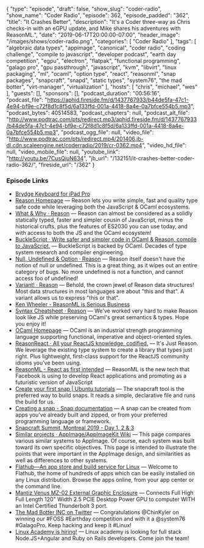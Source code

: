 {
  "type": "episode",
  "draft": false,
  "show_slug": "coder-radio",
  "show_name": "Coder Radio",
  "episode": 362,
  "episode_padded": "362",
  "title": "It Crashes Better",
  "description": "It's a Coder three-way as Chris checks-in with an eGPU update, and Mike shares his adventures with ReasonML.",
  "date": "2019-06-17T20:00:00-07:00",
  "header_image": "/images/shows/coder-radio.png",
  "categories": [
    "Coder Radio"
  ],
  "tags": [
    "algebraic data types",
    "appimage",
    "canonical",
    "coder radio",
    "coding challenge",
    "compile to javascript",
    "developer podcast",
    "earth day competition",
    "egpu",
    "electron",
    "flatpak",
    "functional programming",
    "galago pro",
    "gpu passthrough",
    "javascript",
    "kvm",
    "libvirt",
    "linux packaging",
    "ml",
    "ocaml",
    "option type",
    "react",
    "reasonml",
    "snap packages",
    "snapcraft",
    "snapd",
    "static types",
    "system76",
    "the mad botter",
    "virt-manager",
    "virtualization"
  ],
  "hosts": [
    "chris",
    "michael",
    "wes"
  ],
  "guests": [],
  "sponsors": [],
  "podcast_duration": "00:56:16",
  "podcast_file": "https://aphid.fireside.fm/d/1437767933/b44de5fa-47c1-4e94-bf9e-c72f8d1c8f5d/6a133ffd-001a-4418-8a4e-0a7bfce554b5.mp3",
  "podcast_bytes": 40514583,
  "podcast_chapters": null,
  "podcast_alt_file": "http://www.podtrac.com/pts/redirect.mp3/aphid.fireside.fm/d/1437767933/b44de5fa-47c1-4e94-bf9e-c72f8d1c8f5d/6a133ffd-001a-4418-8a4e-0a7bfce554b5.mp3",
  "podcast_ogg_file": null,
  "video_file": "http://www.podtrac.com/pts/redirect.mp4/201406.jb-dl.cdn.scaleengine.net/coderradio/2019/cr-0362.mp4",
  "video_hd_file": null,
  "video_mobile_file": null,
  "youtube_link": "http://youtu.be/7CusQjuN634",
  "jb_url": "/132151/it-crashes-better-coder-radio-362/",
  "fireside_url": "/362"
}


### Episode Links

  * [Brydge Keyboard for iPad Pro](https://www.brydge.com/products/brydge-for-ipad-pro-2018 "Brydge Keyboard for iPad Pro")
  * [Reason Homepage](https://reasonml.github.io/en/ "Reason Homepage") — Reason lets you write simple, fast and quality type safe code while leveraging both the JavaScript & OCaml ecosystems. 
  * [What & Why · Reason](https://reasonml.github.io/docs/en/what-and-why "What & Why · Reason") — Reason can almost be considered as a solidly statically typed, faster and simpler cousin of JavaScript, minus the historical crufts, plus the features of ES2030 you can use today, and with access to both the JS and the OCaml ecosystem! 
  * [BuckleScript · Write safer and simpler code in OCaml & Reason, compile to JavaScript.](https://bucklescript.github.io/ "BuckleScript · Write safer and simpler code in OCaml & Reason, compile to JavaScript.") — BuckleScript is backed by OCaml. Decades of type system research and compiler engineering. 
  * [Null, Undefined & Option · Reason](https://reasonml.github.io/docs/en/null-undefined-option "Null, Undefined & Option · Reason") — Reason itself doesn't have the notion of null or undefined. This is a great thing, as it wipes out an entire category of bugs. No more undefined is not a function, and cannot access foo of undefined! 
  * [Variant! · Reason](https://reasonml.github.io/docs/en/variant "Variant! · Reason") — Behold, the crown jewel of Reason data structures! Most data structures in most languages are about "this and that". A variant allows us to express "this or that".
  * [Ken Wheeler - ReasonML is Serious Business](https://www.youtube.com/watch?v=lzEweA7RPi0&feature=youtu.be "Ken Wheeler - ReasonML is Serious Business")
  * [Syntax Cheatsheet · Reason](https://reasonml.github.io/docs/en/syntax-cheatsheet "Syntax Cheatsheet · Reason") — We've worked very hard to make Reason look like JS while preserving OCaml's great semantics & types. Hope you enjoy it! 
  * [OCaml Homepage](http://ocaml.org/ "OCaml Homepage") — OCaml is an industrial strength programming language supporting functional, imperative and object-oriented styles.
  * [ReasonReact · All your ReactJS knowledge, codified.](https://reasonml.github.io/reason-react/ "ReasonReact · All your ReactJS knowledge, codified.") — It's Just Reason. We leverage the existing type system to create a library that types just right. Plus lightweight, first-class support for the ReactJS community idioms you've been using.
  * [ReasonML - React as first intended](https://www.imaginarycloud.com/blog/reasonml-react-as-first-intended/ "ReasonML - React as first intended") — ReasonML is the new tech that Facebook is using to develop React applications and promoting as a futuristic version of JavaScript 
  * [Create your first snap | Ubuntu tutorials](https://tutorials.ubuntu.com/tutorial/create-your-first-snap#0 "Create your first snap | Ubuntu tutorials") — The snapcraft tool is the preferred way to build snaps. It reads a simple, declarative file and runs the build for us.
  * [Creating a snap - Snap documentation](https://docs.snapcraft.io/creating-a-snap "Creating a snap - Snap documentation") — A snap can be created from apps you’ve already built and zipped, or from your preferred programming language or framework. 
  * [Snapcraft Summit, Montreal 2019 - Day 1, 2 & 3](https://forum.snapcraft.io/t/snapcraft-summit-montreal-2019-day-1-2-3/11763 "Snapcraft Summit, Montreal 2019 - Day 1, 2 & 3")
  * [Similar projects · AppImage/AppImageKit Wiki](https://github.com/AppImage/AppImageKit/wiki/Similar-projects "Similar projects · AppImage/AppImageKit Wiki") — This page compares various similar systems to AppImage. Of course, each system was built toward its own specific objectives. This page is intended to illustrate the points that were important in the AppImage design, and similarities as well as differences to other systems. 
  * [Flathub—An app store and build service for Linux](https://flathub.org/home "Flathub—An app store and build service for Linux") — Welcome to Flathub, the home of hundreds of apps which can be easily installed on any Linux distribution. Browse the apps online, from your app center or the command line.
  * [Mantiz Venus MZ-02 External Graphic Enclosure](https://www.amazon.com/Mantiz-Thunderbolt-Certified-External-interface/dp/B0745H6GTX "Mantiz Venus MZ-02 External Graphic Enclosure") — Connects Full High Full Length 120" Width 2.5 PCIE Desktop Power GPU to computer WITH an Intel Certified Thunderbolt 3 port.
  * [The Mad Botter INC on Twitter](https://twitter.com/TheMadBotterINC/status/1139900287886475264 "The Mad Botter INC on Twitter") — Congratulations @ChinKyler on winning our #FOSS #Earthday competition and with it a @system76 #GalagoPro. Keep hacking and keep it #Linux! 
  * [Linux Academy is hiring!](https://jobs.lever.co/linuxacademy/?department=Engineering&team=General "Linux Academy is hiring!") — Linux academy is looking for full stack Node.JS+Angular and Ruby on Rails developers. Come join the team!



